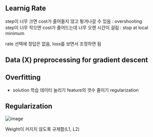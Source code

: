 ## Learnig Rate

step이 너무 크면 cost가 줄어들지 않고 튕겨나갈 수 있음 : overshooting  
step이 너무 작으면 cost가 줄어드는데 너무 오랜 시간이 걸림 : stop at local minimum  

rate 선택에 정답은 없음, loss를 보면서 조정하면 됨  


## Data (X) preprocessing for gradient descent  

## Overfitting
- solution
  학습 데이터 늘리기
  feature의 갯수 줄이기
  regularization

## Regularization
![image](https://user-images.githubusercontent.com/92671224/148345305-1eee5a9d-080a-458e-8383-cfe19a0e9f23.png)  

Weight이 커지지 않도록 규제함(L1, L2)


